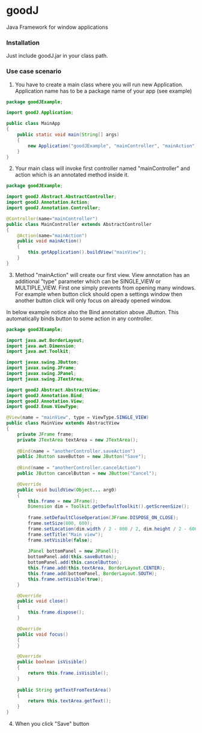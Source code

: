 # goodJ
Java Framework for window applications

### Installation
Just include goodJ.jar in your class path.

### Use case scenario

1. You have to create a main class where you will run new Application. Application name has to be a package name of your app (see example)

```java
package goodJExample;

import goodJ.Application;

public class MainApp
{
    public static void main(String[] args)
    {
        new Application("goodJExample", "mainController", "mainAction");
    }
}
```

2. Your main class will invoke first controller named "mainController" and action which is an annotated method inside it.

```java
package goodJExample;

import goodJ.Abstract.AbstractController;
import goodJ.Annotation.Action;
import goodJ.Annotation.Controller;

@Controller(name="mainController")
public class MainController extends AbstractController
{
    @Action(name="mainAction")
    public void mainAction()
    {
        this.getApplication().buildView("mainView");
    }
}
```

3. Method "mainAction" will create our first view. View annotation has an additional "type" parameter which can be SINGLE_VIEW or MULTIPLE_VIEW. First one simply prevents from opening many windows. For example when button click should open a settings window then another button click will only focus on already opened window.

In below example notice also the Bind annotation above JButton. This automatically binds button to some action in any controller.

```java
package goodJExample;

import java.awt.BorderLayout;
import java.awt.Dimension;
import java.awt.Toolkit;

import javax.swing.JButton;
import javax.swing.JFrame;
import javax.swing.JPanel;
import javax.swing.JTextArea;

import goodJ.Abstract.AbstractView;
import goodJ.Annotation.Bind;
import goodJ.Annotation.View;
import goodJ.Enum.ViewType;

@View(name = "mainView", type = ViewType.SINGLE_VIEW)
public class MainView extends AbstractView
{
    private JFrame frame;
    private JTextArea textArea = new JTextArea();
    
    @Bind(name = "anotherController.saveAction")
    public JButton saveButton = new JButton("Save");
    
    @Bind(name = "anotherController.cancelAction")
    public JButton cancelButton = new JButton("Cancel");

    @Override
    public void buildView(Object... arg0)
    {
        this.frame = new JFrame();
        Dimension dim = Toolkit.getDefaultToolkit().getScreenSize();
        
        frame.setDefaultCloseOperation(JFrame.DISPOSE_ON_CLOSE);
        frame.setSize(800, 600);
        frame.setLocation(dim.width / 2 - 800 / 2, dim.height / 2 - 600 / 2);
        frame.setTitle("Main view");
        frame.setVisible(false);
        
        JPanel bottomPanel = new JPanel();
        bottomPanel.add(this.saveButton);
        bottomPanel.add(this.cancelButton);
        this.frame.add(this.textArea, BorderLayout.CENTER);
        this.frame.add(bottomPanel, BorderLayout.SOUTH);
        this.frame.setVisible(true);
    }

    @Override
    public void close()
    {
        this.frame.dispose();
    }

    @Override
    public void focus()
    {
    }

    @Override
    public boolean isVisible()
    {
        return this.frame.isVisible();
    }
    
    public String getTextFromTextArea()
    {
        return this.textArea.getText();
    }
}
```

4. When you click "Save" button

